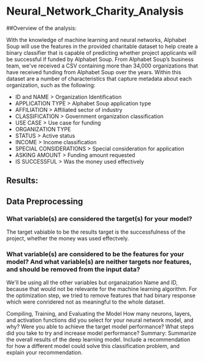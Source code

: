 # Neural_Network_Charity_Analysis

##Overview of the analysis: 

  With the knowledge of machine learning and neural networks, Alphabet Soup will use the features in the provided charitable dataset to help create a binary classifier that is capable of predicting whether project applicants will be successful if funded by Alphabet Soup.
  From Alphabet Soup’s business team, we've received a CSV containing more than 34,000 organizations that have received funding from Alphabet Soup over the years. Within this dataset are a number of characteristics that capture metadata about each organization, such as the following:
  
  - ID and NAME > Organization Identification
  - APPLICATION TYPE > Alphabet Soup application type
  - AFFILIATION > Affiliated sector of industry
  - CLASSIFICATION > Government organization classification
  - USE CASE > Use case for funding
  - ORGANIZATION TYPE
  - STATUS > Active status
  - INCOME > Income classification
  - SPECIAL CONSIDERATIONS > Special consideration for application
  - ASKING AMOUNT > Funding amount requested
  - IS SUCCESSFUL > Was the money used effectively


## Results:

## Data Preprocessing

### What variable(s) are considered the target(s) for your model?
 The target vabiable to be the results target is the successfulness of the project, whether the money was used effectvely.
 

### What variable(s) are considered to be the features for your model? And what variable(s) are neither targets nor features, and should be removed from the input data?
 We'll be using all the other variables but organaization Name and ID, because that would not be relevante for the machine learning algorithm.
 For the optimization step, we tried to remove features that had binary response which were conridered not as meaningful to the whole dataset.



Compiling, Training, and Evaluating the Model
How many neurons, layers, and activation functions did you select for your neural network model, and why?
Were you able to achieve the target model performance?
What steps did you take to try and increase model performance?
Summary: Summarize the overall results of the deep learning model. Include a recommendation for how a different model could solve this classification problem, and explain your recommendation.
